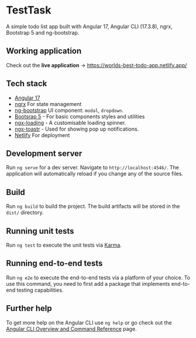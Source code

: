 # TestTask

A simple todo list app built with Angular 17, Angular CLI (17.3.8), ngrx, Bootstrap 5 and ng-bootstrap.

## Working application

Check out the **live application** -> https://worlds-best-todo-app.netlify.app/

## Tech stack

- [Angular 17][angular]
- [ngrx][ngrx] For state management
- [ng-bootstrap][ng-bootstrap] UI component: `modal`, `dropdown`.
- [Bootsrap 5][bootsrap] - For basic components styles and utilities
- [ngx-loading][ngx-loading] - A customisable loading spinner.
- [ngx-toastr][ngx-toastr] - Used for showing pop up notifications.
- [Netlify][netlify] For deployment

[angular]: https://v17.angular.io/docs
[ngrx]: https://ngrx.io/
[bootsrap]: https://getbootstrap.com/
[ngx-loading]: https://www.npmjs.com/package/ngx-loading
[ngx-toastr]: https://www.npmjs.com/package/ngx-toastr
[ng-bootstrap]: https://ng-bootstrap.github.io/
[netlify]: http://netlify.com/

## Development server

Run `ng serve` for a dev server. Navigate to `http://localhost:4546/`. The application will automatically reload if you change any of the source files.

## Build

Run `ng build` to build the project. The build artifacts will be stored in the `dist/` directory.

## Running unit tests

Run `ng test` to execute the unit tests via [Karma](https://karma-runner.github.io).

## Running end-to-end tests

Run `ng e2e` to execute the end-to-end tests via a platform of your choice. To use this command, you need to first add a package that implements end-to-end testing capabilities.

## Further help

To get more help on the Angular CLI use `ng help` or go check out the [Angular CLI Overview and Command Reference](https://angular.io/cli) page.
